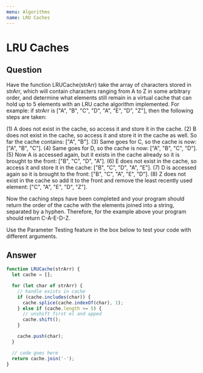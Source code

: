 ```yaml
---
menu: Algorithms
name: LRU Caches
---
```


# LRU Caches

## Question

Have the function LRUCache(strArr) take the array of characters stored in strArr, which will contain characters ranging from A to Z in some arbitrary order, and determine what elements still remain in a virtual cache that can hold up to 5 elements with an LRU cache algorithm implemented. For example: if strArr is ["A", "B", "C", "D", "A", "E", "D", "Z"], then the following steps are taken:

(1) A does not exist in the cache, so access it and store it in the cache.
(2) B does not exist in the cache, so access it and store it in the cache as well. So far the cache contains: ["A", "B"].
(3) Same goes for C, so the cache is now: ["A", "B", "C"].
(4) Same goes for D, so the cache is now: ["A", "B", "C", "D"].
(5) Now A is accessed again, but it exists in the cache already so it is brought to the front: ["B", "C", "D", "A"].
(6) E does not exist in the cache, so access it and store it in the cache: ["B", "C", "D", "A", "E"].
(7) D is accessed again so it is brought to the front: ["B", "C", "A", "E", "D"].
(8) Z does not exist in the cache so add it to the front and remove the least recently used element: ["C", "A", "E", "D", "Z"].

Now the caching steps have been completed and your program should return the order of the cache with the elements joined into a string, separated by a hyphen. Therefore, for the example above your program should return C-A-E-D-Z.

Use the Parameter Testing feature in the box below to test your code with different arguments.

## Answer

```javascript
function LRUCache(strArr) {
  let cache = [];

  for (let char of strArr) {
    // handle exists in cache
    if (cache.includes(char)) {
      cache.splice(cache.indexOf(char), 1);
    } else if (cache.length >= 5) {
      // unshift first el and apped
      cache.shift();
    }

    cache.push(char);
  }

  // code goes here
  return cache.join('-');
}
```
